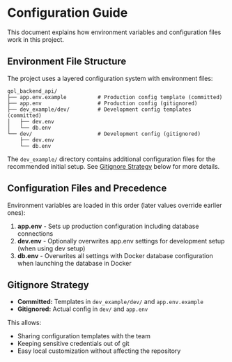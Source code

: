 # Configuration Guide

This document explains how environment variables and configuration files work in this project.

## Environment File Structure

The project uses a layered configuration system with environment files:

```
qol_backend_api/
├── app.env.example          # Production config template (committed)
├── app.env                  # Production config (gitignored)
├── dev_example/dev/         # Development config templates (committed)
│   ├── dev.env
│   └── db.env
└── dev/                     # Development config (gitignored)
    ├── dev.env
    └── db.env
```

The `dev_example/` directory contains additional configuration files for the recommended initial setup. See [Gitignore Strategy](#gitignore-strategy) below for more details.

## Configuration Files and Precedence

Environment variables are loaded in this order (later values override earlier ones):

1. **app.env** - Sets up production configuration including database connections
2. **dev.env** - Optionally overwrites app.env settings for development setup (when using dev setup)
3. **db.env** - Overwrites all settings with Docker database configuration when launching the database in Docker

## Gitignore Strategy

- **Committed:** Templates in `dev_example/dev/` and `app.env.example`
- **Gitignored:** Actual config in `dev/` and `app.env`

This allows:
- Sharing configuration templates with the team
- Keeping sensitive credentials out of git
- Easy local customization without affecting the repository
